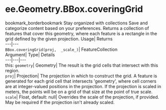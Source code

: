  
#  ee.Geometry.BBox.coveringGrid 
bookmark_borderbookmark Stay organized with collections  Save and categorize content based on your preferences. 
Returns a collection of features that cover this geometry, where each feature is a rectangle in the grid defined by the given projection. 
Usage| Returns  
---|---  
`BBox.coveringGrid(proj,  _scale_)`| FeatureCollection  
Argument| Type| Details  
---|---|---  
this: `geometry`| Geometry| The result is the grid cells that intersect with this region.  
`proj`| Projection| The projection in which to construct the grid. A feature is generated for each grid cell that intersects 'geometry', where cell corners are at integer-valued positions in the projection. If the projection is scaled in meters, the points will be on a grid of that size at the point of true scale.  
`scale`| Float, default: null| Overrides the scale of the projection, if provided. May be required if the projection isn't already scaled.  

